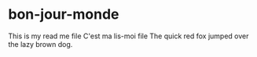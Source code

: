 # bon-jour-monde
This is my read me file
C'est ma lis-moi file
The quick red fox jumped over the lazy brown dog.
